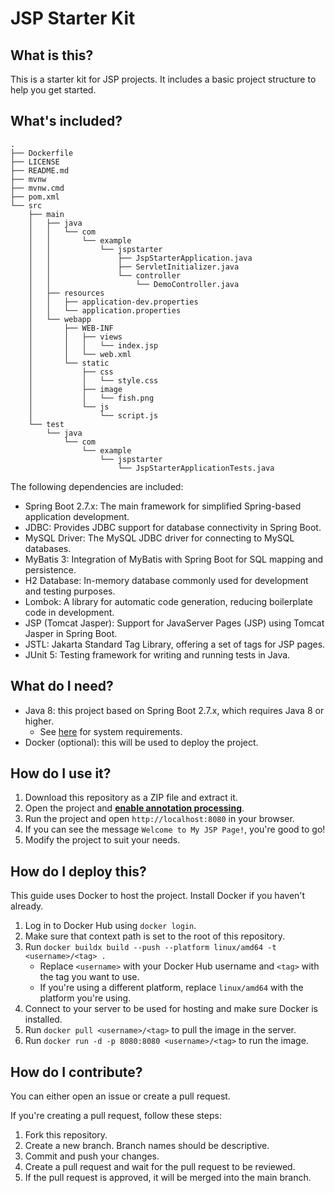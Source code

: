 # JSP Starter Kit

## What is this?

This is a starter kit for JSP projects. It includes a basic project structure to help you get started.

## What's included?

```text
.
├── Dockerfile
├── LICENSE
├── README.md
├── mvnw
├── mvnw.cmd
├── pom.xml
└── src
    ├── main
    │   ├── java
    │   │   └── com
    │   │       └── example
    │   │           └── jspstarter
    │   │               ├── JspStarterApplication.java
    │   │               ├── ServletInitializer.java
    │   │               └── controller
    │   │                   └── DemoController.java
    │   ├── resources
    │   │   ├── application-dev.properties
    │   │   └── application.properties
    │   └── webapp
    │       ├── WEB-INF
    │       │   ├── views
    │       │   │   └── index.jsp
    │       │   └── web.xml
    │       └── static
    │           ├── css
    │           │   └── style.css
    │           ├── image
    │           │   └── fish.png
    │           └── js
    │               └── script.js
    └── test
        └── java
            └── com
                └── example
                    └── jspstarter
                        └── JspStarterApplicationTests.java
```

The following dependencies are included:

* Spring Boot 2.7.x: The main framework for simplified Spring-based application development.
* JDBC: Provides JDBC support for database connectivity in Spring Boot.
* MySQL Driver: The MySQL JDBC driver for connecting to MySQL databases.
* MyBatis 3: Integration of MyBatis with Spring Boot for SQL mapping and persistence.
* H2 Database: In-memory database commonly used for development and testing purposes.
* Lombok: A library for automatic code generation, reducing boilerplate code in development.
* JSP (Tomcat Jasper): Support for JavaServer Pages (JSP) using Tomcat Jasper in Spring Boot.
* JSTL: Jakarta Standard Tag Library, offering a set of tags for JSP pages.
* JUnit 5: Testing framework for writing and running tests in Java.

## What do I need?

* Java 8: this project based on Spring Boot 2.7.x, which requires Java 8 or higher. 
  * See [here](https://docs.spring.io/spring-boot/docs/2.7.13/reference/html/getting-started.html#getting-started.system-requirements) for system requirements.
* Docker (optional): this will be used to deploy the project.

## How do I use it?

1. Download this repository as a ZIP file and extract it.
2. Open the project and <u>**enable annotation processing**</u>.
3. Run the project and open `http://localhost:8080` in your browser.
4. If you can see the message `Welcome to My JSP Page!`, you're good to go!
5. Modify the project to suit your needs.

## How do I deploy this?

This guide uses Docker to host the project. Install Docker if you haven't already.

1. Log in to Docker Hub using `docker login`.
2. Make sure that context path is set to the root of this repository.
3. Run `docker buildx build --push --platform linux/amd64 -t <username>/<tag> .`
    * Replace `<username>` with your Docker Hub username and `<tag>` with the tag you want to use.
    * If you're using a different platform, replace `linux/amd64` with the platform you're using.
4. Connect to your server to be used for hosting and make sure Docker is installed.
5. Run `docker pull <username>/<tag>` to pull the image in the server.
6. Run `docker run -d -p 8080:8080 <username>/<tag>` to run the image.

## How do I contribute?

You can either open an issue or create a pull request.

If you're creating a pull request, follow these steps:

1. Fork this repository.
2. Create a new branch. Branch names should be descriptive.
3. Commit and push your changes.
4. Create a pull request and wait for the pull request to be reviewed.
5. If the pull request is approved, it will be merged into the main branch.